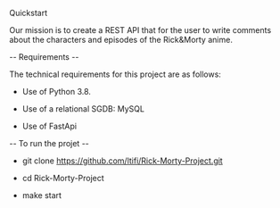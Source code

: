 Quickstart

Our mission is to create a REST API that for the user to write comments about the characters and episodes of the Rick&Morty anime.

-- Requirements --

The technical requirements for this project are as follows:

- Use of Python 3.8.

- Use of a relational SGDB: MySQL

- Use of FastApi


-- To run the projet --

- git clone https://github.com/ltifi/Rick-Morty-Project.git

- cd Rick-Morty-Project

- make start